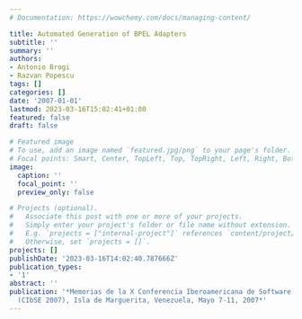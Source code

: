 ```yaml
---
# Documentation: https://wowchemy.com/docs/managing-content/

title: Automated Generation of BPEL Adapters
subtitle: ''
summary: ''
authors:
- Antonio Brogi
- Razvan Popescu
tags: []
categories: []
date: '2007-01-01'
lastmod: 2023-03-16T15:02:41+01:00
featured: false
draft: false

# Featured image
# To use, add an image named `featured.jpg/png` to your page's folder.
# Focal points: Smart, Center, TopLeft, Top, TopRight, Left, Right, BottomLeft, Bottom, BottomRight.
image:
  caption: ''
  focal_point: ''
  preview_only: false

# Projects (optional).
#   Associate this post with one or more of your projects.
#   Simply enter your project's folder or file name without extension.
#   E.g. `projects = ["internal-project"]` references `content/project/deep-learning/index.md`.
#   Otherwise, set `projects = []`.
projects: []
publishDate: '2023-03-16T14:02:40.787666Z'
publication_types:
- '1'
abstract: ''
publication: '*Memorias de la X Conferencia Iberoamericana de Software Engineering
  (CIbSE 2007), Isla de Marguerita, Venezuela, Mayo 7-11, 2007*'
---
```

